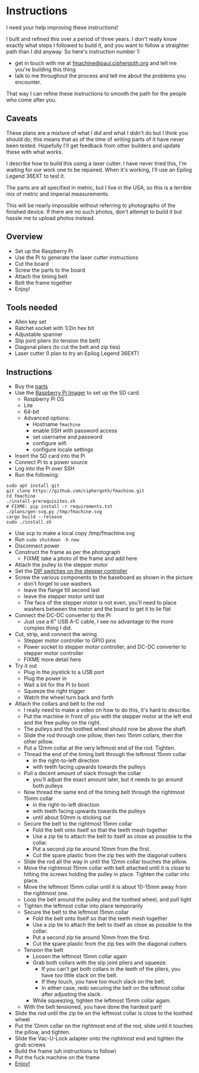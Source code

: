 # Instructions

I need your help improving these instructions!

I built and refined this over a period of three years. I don't really know
exactly what steps I followed to build it, and you want to follow a straighter
path than I did anyway. So here's instruction number 1:

* get in touch with me at fmachine@paul.ciphergoth.org and tell me you're
  building this thing
* talk to me throughout the process and tell me about the problems you encounter.

That way I can refine these instructions to smooth the path for the people who come after you.

## Caveats

These plans are a mixture of what I did and what I didn't do but I think you
should do; this means that as of the time of writing parts of it have never been
tested. Hopefully I'll get feedback from other builders and update these with
what works.

I describe how to build this using a laser cutter. I have never tried this, I'm
waiting for our work one to be repaired. When it's working, I'll use an Epilog
Legend 36EXT to test it.

The parts are all specified in metric, but I live in the USA, so this is a
terrible mix of metric and imperial measurements.

This will be nearly impossible without referring to photographs of the finished
device. If there are no such photos, don't attempt to build it but hassle me to
upload photos instead.

## Overview

* Set up the Raspberry Pi
* Use the Pi to generate the laser cutter instructions
* Cut the board
* Screw the parts to the board
* Attach the timing belt
* Bolt the frame together
* Enjoy!

## Tools needed

* Allen key set
* Ratchet socket with 1/2in hex bit
* Adjustable spanner
* Slip joint pliers (to tension the belt)
* Diagonal pliers (to cut the belt and zip ties)
* Laser cutter (I plan to try an Epilog Legend 36EXT)

## Instructions

* Buy the [parts](parts.md)
* Use the [Raspberry Pi Imager](https://www.raspberrypi.com/software/) to set up the SD card.
  * Raspberry Pi OS
  * Lite
  * 64-bit
  * Advanced options:
    * Hostname `fmachine`
    * enable SSH with password access
    * set username and password
    * configure wifi
    * configure locale settings
* Insert the SD card into the Pi
* Connect Pi to a power source
* Log into the Pi over SSH
* Run the following:

```
sudo apt install git
git clone https://github.com/ciphergoth/fmachine.git
cd fmachine
./install-prerequisites.sh
# FIXME: pip install -r requirements.txt
./plans/gen-svg.py /tmp/fmachine.svg
cargo build --release
sudo ./install.sh
```

* Use scp to make a local copy /tmp/fmachine.svg
* Run `sudo shutdown -h now`
* Disconnect power
* Construct the frame as per the photograph
  * FIXME take a photo of the frame and add here
* Attach the pulley to the stepper motor
* Set the [DIP switches on the stepper controller](dip-switches.md)
* Screw the various components to the baseboard as shown in the picture
  * don't forget to use washers
  * leave the flange till second last
  * leave the stepper motor until last
  * The face of the stepper motor is not even, you'll need to place washers
    between the motor and the board to get it to lie flat
* Connect the DC-DC converter to the Pi
  * Just use a 6" USB A-C cable, I see no advantage to the more complex thing I
    did.
* Cut, strip, and connect the wiring
  * Stepper motor controller to GPIO pins
  * Power socket to stepper motor controller, and DC-DC converter to stepper
    motor controller
  * FIXME more detail here
* Try it out
  * Plug in the joystick to a USB port
  * Plug the power in
  * Wait a bit for the Pi to boot
  * Squeeze the right trigger
  * Watch the wheel turn back and forth
* Attach the collars and belt to the rod
  * I really need to make a video on how to do this, it's hard to describe.
  * Put the machine in front of you with the stepper motor at the left end and
    the free pulley on the right.
  * The pulleys and the toothed wheel should now be above the shaft.
  * Slide the rod through one pillow, then two 15mm collars, then the other
    pillow.
  * Put a 12mm collar at the very leftmost end of the rod. Tighten.
  * Thread the end of the timing belt through the leftmost 15mm collar
    * in the right-to-left direction
    * with teeth facing upwards towards the pulleys
  * Pull a decent amount of slack through the collar
    * you'll adjust the exact amount later, but it needs to go around both
      pulleys
  * Now thread the same end of the timing belt through the rightmost 15mm collar
    * in the right-to-left direction
    * with teeth facing upwards towards the pulleys
    * until about 50mm is sticking out
  * Secure the belt to the rightmost 15mm collar
    * Fold the belt onto itself so that the teeth mesh together
    * Use a zip tie to attach the belt to itself as close as possible to the
      collar.
    * Put a second zip tie around 10mm from the first.
    * Cut the spare plastic from the zip ties with the diagonal cutters
  * Slide the rod all the way in until the 12mm collar touches the pillow.
  * Move the rightmost 15mm collar with belt attached until it is close to
    hitting the screws holding the pulley in place. Tighten the collar into
    place.
  * Move the leftmost 15mm collar until it is about 10-15mm away from the
    rightmost one.
  * Loop the belt around the pulley and the toothed wheel, and pull tight
  * Tighten the leftmost collar into place temporarily
  * Secure the belt to the leftmost 15mm collar
    * Fold the belt onto itself so that the teeth mesh together
    * Use a zip tie to attach the belt to itself as close as possible to the
      collar.
    * Put a second zip tie around 10mm from the first.
    * Cut the spare plastic from the zip ties with the diagonal cutters
  * Tension the belt
    * Loosen the leftmost 15mm collar again
    * Grab both collars with the slip joint pliers and squeeze.
      * If you can't get both collars in the teeth of the pliers, you have too
        little slack on the belt.
      * If they touch, you have too much slack on the belt.
      * In either case, redo securing the belt on the leftmost collar after
        adjusting the slack.
    * While squeezing, tighten the leftmost 15mm collar again.
  * With the belt tensioned, you have done the hardest part!
* Slide the rod until the zip tie on the leftmost collar is close to the
  toothed wheel
* Put the 12mm collar on the rightmost end of the rod, slide until it touches
  the pillow, and tighten.
* Slide the Vac-U-Lock adapter onto the rightmost end and tighten the grub screws
* Build the frame (uh instructions to follow)
* Put the fuck machine on the frame
* [Enjoy!](using.md)
